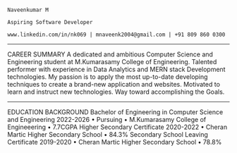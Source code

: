                                                                                                             Naveenkumar M
                                                                                                    Aspiring Software Developer
                                                                               www.linkedin.com/in/nk069 | mnaveenk2004@gmail.com | +91 809 860 0300
_________________________________________________________________________________________________________________________________________________________________________________________________________________________________________________

CAREER SUMMARY
A dedicated and ambitious Computer Science and Engineering student at M.Kumarasamy College of Engineering. Talented performer with experience in Data Analytics and MERN stack Development technologies. My passion is to apply the most up-to-date developing techniques to create a brand-new application and websites. Motivated to learn and instruct new technologies. Way toward accomplishing the Goals.
_________________________________________________________________________________________________________________________________________________________________________________________________________________________________________________

EDUCATION BACKGROUND
Bachelor of Engineering in Computer Science and Engineering                                                                                                                                                                             2022-2026
•	Pursuing
•	M.Kumarasamy College of Engineeering
•	7.7CGPA
Higher Secondary Certificate                                                                                                                                                                                                            2020-2022
•	Cheran Martic Higher Secondary School
•	84.3%
Secondary School Leaving Certificate                                                                                                                                                                                                    2019-2020
•	Cheran Martic Higher Secondary School
•	78.8%

